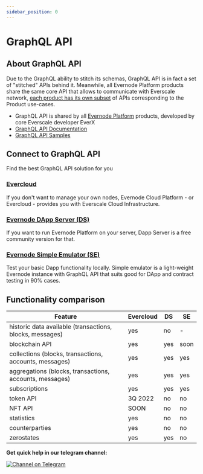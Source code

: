 ```yaml
---
sidebar_position: 0
---
```


# GraphQL API

## About GraphQL API

Due to the GraphQL ability to stitch its schemas, GraphQL API is in fact a set of "stitched" APIs behind it. Meanwhile, all Evernode Platform products share the same core API that allows to communicate with Everscale network, [each product has its own subset](https://docs.everos.dev/evernode-platform/products/functionality-comparison) of APIs corresponding to the Product use-cases.

- GraphQL API is shared by all [Evernode Platform](https://docs.everos.dev/evernode-platform) products, developed by core Everscale developer EverX
- [GraphQL API Documentation](https://docs.everos.dev/ever-sdk/reference/ever-os-api)
- [GraphQL API Samples](https://docs.everos.dev/ever-sdk/samples/graphql-samples/quick-start)

## Connect to GraphQL API

Find the best GraphQL API solution for you

### [Evercloud](https://docs.everos.dev/evernode-platform/products/evercloud/get-started)

If you don't want to manage your own nodes, Evernode Cloud Platform - or Evercloud - provides you with Everscale Cloud Infrastructure.

### [Evernode DApp Server (DS)](https://github.com/tonlabs/evernode-ds#evernode-dapp-server-ds)

If you want to run Evernode Platform on your server, Dapp Server is a free community version for that.

### [Evernode Simple Emulator (SE)](https://github.com/tonlabs/evernode-se)

Test your basic Dapp functionality locally. Simple emulator is a light-weight Evernode instance with GraphQL API that suits good for DApp and contract testing in 90% cases.

## Functionality comparison

| Feature                                                  | Evercloud | DS  | SE   |
| -------------------------------------------------------- | --------- | --- | ---- |
| historic data available (transactions, blocks, messages) | yes       | no  | -    |
| blockchain API                                           | yes       | yes | soon |
| collections (blocks, transactions, accounts, messages)   | yes       | yes | yes  |
| aggregations (blocks, transactions, accounts, messages)  | yes       | yes | yes  |
| subscriptions                                            | yes       | yes | yes  |
| token API                                                | 3Q 2022   | no  | no   |
| NFT API                                                  | SOON      | no  | no   |
| statistics                                               | yes       | no  | no   |
| counterparties                                           | yes       | no  | no   |
| zerostates                                               | yes       | yes | no   |

**Get quick help in our telegram channel:**

[![Channel on Telegram](https://img.shields.io/badge/chat-on%20telegram-9cf.svg)](https://t.me/ever_sdk)
